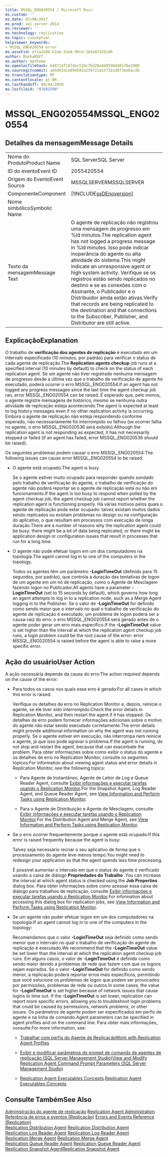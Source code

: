 ```yaml
---
title: MSSQL_ENG020554 | Microsoft Docs
ms.custom: ''
ms.date: 03/08/2017
ms.prod: sql-server-2014
ms.reviewer: ''
ms.technology: replication
ms.topic: conceptual
helpviewer_keywords:
- MSSQL_ENG020554 error
ms.assetid: ef1a1b88-b2ab-43e8-99cd-163a973262d6
author: MashaMSFT
ms.author: mathoma
ms.openlocfilehash: b48714f19fdec520c7bd20e4d8598d491f6e1908
ms.sourcegitcommit: ad4d92dce894592a259721a1571b1d8736abacdb
ms.translationtype: MT
ms.contentlocale: pt-BR
ms.lasthandoff: 08/04/2020
ms.locfileid: "87681590"
---
```

# <a name="mssql_eng020554"></a><span data-ttu-id="25c7b-102">MSSQL_ENG020554</span><span class="sxs-lookup"><span data-stu-id="25c7b-102">MSSQL_ENG020554</span></span>
    
## <a name="message-details"></a><span data-ttu-id="25c7b-103">Detalhes da mensagem</span><span class="sxs-lookup"><span data-stu-id="25c7b-103">Message Details</span></span>  
  
|||  
|-|-|  
|<span data-ttu-id="25c7b-104">Nome do Produto</span><span class="sxs-lookup"><span data-stu-id="25c7b-104">Product Name</span></span>|<span data-ttu-id="25c7b-105">SQL Server</span><span class="sxs-lookup"><span data-stu-id="25c7b-105">SQL Server</span></span>|  
|<span data-ttu-id="25c7b-106">ID do evento</span><span class="sxs-lookup"><span data-stu-id="25c7b-106">Event ID</span></span>|<span data-ttu-id="25c7b-107">20554</span><span class="sxs-lookup"><span data-stu-id="25c7b-107">20554</span></span>|  
|<span data-ttu-id="25c7b-108">Origem do Evento</span><span class="sxs-lookup"><span data-stu-id="25c7b-108">Event Source</span></span>|<span data-ttu-id="25c7b-109">MSSQLSERVER</span><span class="sxs-lookup"><span data-stu-id="25c7b-109">MSSQLSERVER</span></span>|  
|<span data-ttu-id="25c7b-110">Componente</span><span class="sxs-lookup"><span data-stu-id="25c7b-110">Component</span></span>|[!INCLUDE[ssDEnoversion](../../includes/ssdenoversion-md.md)]|  
|<span data-ttu-id="25c7b-111">Nome simbólico</span><span class="sxs-lookup"><span data-stu-id="25c7b-111">Symbolic Name</span></span>||  
|<span data-ttu-id="25c7b-112">Texto da mensagem</span><span class="sxs-lookup"><span data-stu-id="25c7b-112">Message Text</span></span>|<span data-ttu-id="25c7b-113">O agente de replicação não registrou uma mensagem de progresso em %ld minutos.</span><span class="sxs-lookup"><span data-stu-id="25c7b-113">The replication agent has not logged a progress message in %ld minutes.</span></span> <span data-ttu-id="25c7b-114">Isso pode indicar inoperância do agente ou alta atividade do sistema.</span><span class="sxs-lookup"><span data-stu-id="25c7b-114">This might indicate an unresponsive agent or high system activity.</span></span> <span data-ttu-id="25c7b-115">Verifique se os registros estão sendo replicados no destino e se as conexões com o Assinante, o Publicador e o Distribuidor ainda estão ativas.</span><span class="sxs-lookup"><span data-stu-id="25c7b-115">Verify that records are being replicated to the destination and that connections to the Subscriber, Publisher, and Distributor are still active.</span></span>|  
  
## <a name="explanation"></a><span data-ttu-id="25c7b-116">Explicação</span><span class="sxs-lookup"><span data-stu-id="25c7b-116">Explanation</span></span>  
 <span data-ttu-id="25c7b-117">O trabalho de **verificação dos agentes de replicação** é executado em um intervalo especificado (10 minutos, por padrão) para verificar o status de cada agente de replicação.</span><span class="sxs-lookup"><span data-stu-id="25c7b-117">The **Replication agents checkup** job runs at a specified interval (10 minutes by default) to check on the status of each replication agent.</span></span> <span data-ttu-id="25c7b-118">Se um agente não tiver registrado nenhuma mensagem de progresso desde a última vez que o trabalho de verificação de agente foi executado, poderá ocorrer o erro MSSQL_ENG020554.</span><span class="sxs-lookup"><span data-stu-id="25c7b-118">If an agent has not logged any progress messages since the last time the agent checkup job ran, error MSSQL_ENG020554 can be raised.</span></span> <span data-ttu-id="25c7b-119">É esperado que, pelo menos, o agente registre mensagens de histórico, mesmo se nenhuma outra atividade de replicação esteja acontecendo.</span><span class="sxs-lookup"><span data-stu-id="25c7b-119">The agent is expected at least to log history messages even if no other replication activity is occurring.</span></span> <span data-ttu-id="25c7b-120">Embora o agente de replicação não esteja respondendo conforme esperado, não necessariamente foi interrompido ou falhou (se ocorrer falha no agente, o erro MSSQL_ENG020536 será exibido).</span><span class="sxs-lookup"><span data-stu-id="25c7b-120">Although the replication agent is not responding as expected, it has not necessarily stopped or failed (if an agent has failed, error MSSQL_ENG020536 should be raised).</span></span>  
  
 <span data-ttu-id="25c7b-121">Os seguintes problemas podem causar o erro MSSQL_ENG020554:</span><span class="sxs-lookup"><span data-stu-id="25c7b-121">The following issues can cause error MSSQL_ENG020554 to be raised:</span></span>  
  
-   <span data-ttu-id="25c7b-122">O agente está ocupado.</span><span class="sxs-lookup"><span data-stu-id="25c7b-122">The agent is busy.</span></span>  
  
     <span data-ttu-id="25c7b-123">Se o agente estiver muito ocupado para responder quando sondado pelo trabalho de verificação do agente, o trabalho de verificação do agente não poderá reportar se o agente de replicação está ou não em funcionamento.</span><span class="sxs-lookup"><span data-stu-id="25c7b-123">If the agent is too busy to respond when polled by the agent checkup job, the agent checkup job cannot report whether the replication agent is functioning properly.</span></span> <span data-ttu-id="25c7b-124">Há várias motivos pelos quais o agente de replicação pode estar ocupado: talvez existam muitos dados sendo replicados ou existam problemas no design ou na configuração do aplicativo, o que resultam em processos com execução de longa duração.</span><span class="sxs-lookup"><span data-stu-id="25c7b-124">There are a number of reasons why the replication agent could be busy: there might be a lot of data being replicated, or there might be application design or configuration issues that result in processes that run for a long time.</span></span>  
  
-   <span data-ttu-id="25c7b-125">O agente não pode efetuar logon em um dos computadores na topologia.</span><span class="sxs-lookup"><span data-stu-id="25c7b-125">The agent cannot log in to one of the computers in the topology.</span></span>  
  
     <span data-ttu-id="25c7b-126">Todos os agentes têm um parâmetro **-LoginTimeOut** (definido para 15 segundos, por padrão), que controla a duração das tentativas de logon de um agente em um nó de replicação, como o Agente de Mesclagem fazendo logon no Publicador.</span><span class="sxs-lookup"><span data-stu-id="25c7b-126">All agents have a parameter **-LoginTimeOut** (set to 15 seconds by default), which governs how long an agent attempts to log in to a replication node, such as a Merge Agent logging in to the Publisher.</span></span> <span data-ttu-id="25c7b-127">Se o valor de **-LoginTimeOut** for definido como sendo maior que o intervalo no qual o trabalho de verificação do agente de replicação é executado, um problema de logon poderá ser a causa-raiz do erro: o erro MSSQL_ENG020554 será gerado antes de o agente poder gerar um erro mais específico.</span><span class="sxs-lookup"><span data-stu-id="25c7b-127">If the **-LoginTimeOut** value is set higher than the interval at which the replication agent checkup job runs, a login problem could be the root cause of the error: error MSSQL_ENG020554 is raised before the agent is able to raise a more specific error.</span></span>  
  
## <a name="user-action"></a><span data-ttu-id="25c7b-128">Ação do usuário</span><span class="sxs-lookup"><span data-stu-id="25c7b-128">User Action</span></span>  
 <span data-ttu-id="25c7b-129">A ação necessária depende da causa do erro:</span><span class="sxs-lookup"><span data-stu-id="25c7b-129">The action required depends on the cause of the error:</span></span>  
  
-   <span data-ttu-id="25c7b-130">Para todos os casos nos quais esse erro é gerado:</span><span class="sxs-lookup"><span data-stu-id="25c7b-130">For all cases in which this error is raised:</span></span>  
  
     <span data-ttu-id="25c7b-131">Verifique os detalhes de erro no Replication Monitor e, depois, reinicie o agente, se ele tiver sido interrompido.</span><span class="sxs-lookup"><span data-stu-id="25c7b-131">Check the error details in Replication Monitor, and then restart the agent if it has stopped.</span></span> <span data-ttu-id="25c7b-132">Os detalhes de erro podem fornecer informações adicionais sobre o motivo do agente não estar sendo executado corretamente.</span><span class="sxs-lookup"><span data-stu-id="25c7b-132">The error details might provide additional information on why the agent was not running properly.</span></span> <span data-ttu-id="25c7b-133">Se o agente estiver em execução, não interrompa nem reinicie o agente, já que isso pode agravar o problema.</span><span class="sxs-lookup"><span data-stu-id="25c7b-133">If the agent is running, do not stop and restart the agent, because that can exacerbate the problem.</span></span> <span data-ttu-id="25c7b-134">Para obter informações sobre como exibir o status do agente e os detalhes de erro no Replication Monitor, consulte os seguintes tópicos:</span><span class="sxs-lookup"><span data-stu-id="25c7b-134">For information about viewing agent status and error details in Replication Monitor, see the following topics:</span></span>  
  
    -   <span data-ttu-id="25c7b-135">Para Agente de Instantâneo, Agente de Leitor de Log e Queue Reader Agent, consulte [Exibir informações e executar tarefas usando o Replication Monitor](monitor/view-information-and-perform-tasks-replication-monitor.md).</span><span class="sxs-lookup"><span data-stu-id="25c7b-135">For the Snapshot Agent, Log Reader Agent, and Queue Reader Agent, see [View Information and Perform Tasks using Replication Monitor](monitor/view-information-and-perform-tasks-replication-monitor.md).</span></span>  
  
    -   <span data-ttu-id="25c7b-136">Para o Agente de Distribuição e Agente de Mesclagem, consulte [Exibir informações e executar tarefas usando o Replication Monitor](monitor/view-information-and-perform-tasks-replication-monitor.md).</span><span class="sxs-lookup"><span data-stu-id="25c7b-136">For the Distribution Agent and Merge Agent, see [View Information and Perform Tasks using Replication Monitor](monitor/view-information-and-perform-tasks-replication-monitor.md).</span></span>  
  
-   <span data-ttu-id="25c7b-137">Se o erro ocorrer frequentemente porque o agente está ocupado:</span><span class="sxs-lookup"><span data-stu-id="25c7b-137">If this error is raised frequently because the agent is busy:</span></span>  
  
     <span data-ttu-id="25c7b-138">Talvez seja necessário recriar o seu aplicativo de forma que o processamento do agente leve menos tempo.</span><span class="sxs-lookup"><span data-stu-id="25c7b-138">You might need to redesign your application so that the agent spends less time processing.</span></span>  
  
     <span data-ttu-id="25c7b-139">É possível aumentar o intervalo em que o status do agente é verificado usando a caixa de diálogo **Propriedades do Trabalho** .</span><span class="sxs-lookup"><span data-stu-id="25c7b-139">You can increase the interval at which agent status is checked using the **Job Properties** dialog box.</span></span> <span data-ttu-id="25c7b-140">Para obter informações sobre como acessar essa caixa de diálogo para trabalhos de replicação, consulte [Exibir informações e executar tarefas usando o Replication Monitor](monitor/view-information-and-perform-tasks-replication-monitor.md).</span><span class="sxs-lookup"><span data-stu-id="25c7b-140">For information about accessing this dialog box for replication jobs, see [View Information and Perform Tasks using Replication Monitor](monitor/view-information-and-perform-tasks-replication-monitor.md).</span></span>  
  
-   <span data-ttu-id="25c7b-141">Se um agente não puder efetuar logon em um dos computadores na topologia:</span><span class="sxs-lookup"><span data-stu-id="25c7b-141">If an agent cannot log in to one of the computers in the topology:</span></span>  
  
     <span data-ttu-id="25c7b-142">Recomendamos que o valor **-LoginTimeOut** seja definido como sendo menor que o intervalo no qual o trabalho de verificação do agente de replicação é executado.</span><span class="sxs-lookup"><span data-stu-id="25c7b-142">We recommend that the **-LoginTimeOut** value be set lower than the interval at which the replication agent checkup job runs.</span></span> <span data-ttu-id="25c7b-143">Em alguns casos, o valor de **-LoginTimeOut** é definido como sendo maior devido a problemas de rede que fazem com que os logons sejam expirados. Se o valor **-LoginTimeOut** for definido como sendo menor, a replicação poderá reportar erros mais específicos, permitindo que você solucione os problemas de logon que podem ser provocados por permissões, problemas de rede ou outros.</span><span class="sxs-lookup"><span data-stu-id="25c7b-143">In some cases, the value for **-LoginTimeOut** is set higher because of network issues that cause logins to time out. If the **-LoginTimeOut** is set lower, replication can report more specific errors, allowing you to troubleshoot login problems that could be caused by permissions, network problems, or other issues.</span></span> <span data-ttu-id="25c7b-144">Os parâmetros de agente podem ser especificados em perfis de agente e na linha de comando.</span><span class="sxs-lookup"><span data-stu-id="25c7b-144">Agent parameters can be specified in agent profiles and on the command line.</span></span> <span data-ttu-id="25c7b-145">Para obter mais informações, consulte:</span><span class="sxs-lookup"><span data-stu-id="25c7b-145">For more information, see:</span></span>  
  
    -   [<span data-ttu-id="25c7b-146">Trabalhar com perfis do Agente de Replicação</span><span class="sxs-lookup"><span data-stu-id="25c7b-146">Work with Replication Agent Profiles</span></span>](agents/replication-agent-profiles.md)  
  
    -   [<span data-ttu-id="25c7b-147">Exibir e modificar parâmetros do prompt de comando de agentes de replicação &#40;SQL Server Management Studio&#41;</span><span class="sxs-lookup"><span data-stu-id="25c7b-147">View and Modify Replication Agent Command Prompt Parameters &#40;SQL Server Management Studio&#41;</span></span>](agents/view-and-modify-replication-agent-command-prompt-parameters.md)  
  
    -   <span data-ttu-id="25c7b-148">[Replication Agent Executables Concepts](concepts/replication-agent-executables-concepts.md).</span><span class="sxs-lookup"><span data-stu-id="25c7b-148">[Replication Agent Executables Concepts](concepts/replication-agent-executables-concepts.md).</span></span>  
  
## <a name="see-also"></a><span data-ttu-id="25c7b-149">Consulte Também</span><span class="sxs-lookup"><span data-stu-id="25c7b-149">See Also</span></span>  
 <span data-ttu-id="25c7b-150">[Administração do agente de replicação](agents/replication-agent-administration.md) </span><span class="sxs-lookup"><span data-stu-id="25c7b-150">[Replication Agent Administration](agents/replication-agent-administration.md) </span></span>  
 <span data-ttu-id="25c7b-151">[Referência de erros e eventos &#40;Replicação&#41;](errors-and-events-reference-replication.md) </span><span class="sxs-lookup"><span data-stu-id="25c7b-151">[Errors and Events Reference &#40;Replication&#41;](errors-and-events-reference-replication.md) </span></span>  
 <span data-ttu-id="25c7b-152">[Replication Distribution Agent](agents/replication-distribution-agent.md) </span><span class="sxs-lookup"><span data-stu-id="25c7b-152">[Replication Distribution Agent](agents/replication-distribution-agent.md) </span></span>  
 <span data-ttu-id="25c7b-153">[Replication Log Reader Agent](agents/replication-log-reader-agent.md) </span><span class="sxs-lookup"><span data-stu-id="25c7b-153">[Replication Log Reader Agent](agents/replication-log-reader-agent.md) </span></span>  
 <span data-ttu-id="25c7b-154">[Replication Merge Agent](agents/replication-merge-agent.md) </span><span class="sxs-lookup"><span data-stu-id="25c7b-154">[Replication Merge Agent](agents/replication-merge-agent.md) </span></span>  
 <span data-ttu-id="25c7b-155">[Replication Queue Reader Agent](agents/replication-queue-reader-agent.md) </span><span class="sxs-lookup"><span data-stu-id="25c7b-155">[Replication Queue Reader Agent](agents/replication-queue-reader-agent.md) </span></span>  
 [<span data-ttu-id="25c7b-156">Replication Snapshot Agent</span><span class="sxs-lookup"><span data-stu-id="25c7b-156">Replication Snapshot Agent</span></span>](agents/replication-snapshot-agent.md)  
  
  
